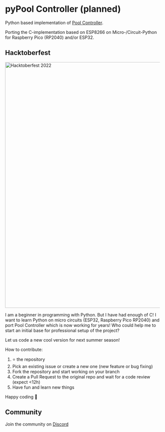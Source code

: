 # pyPool Controller (planned)

Python based implementation of [Pool Controller](https://github.com/smart-swimmingpool/pool-controller).

Porting the C-implementation based on ESP8266 on Micro-/Circuit-Python for Raspberry Pico (RP2040) and/or ESP32.

## Hacktoberfest

<img width="800" alt="Hacktoberfest 2022" src="https://user-images.githubusercontent.com/184547/191762878-c28f4e68-fd69-4306-9293-d7037b0c364a.png">


I am a beginner in programming with Python. But I have had enough of C! I want to learn Python on micro circuits (ESP32, Raspberry Pico RP2040) and port Pool Controller which is now working for years!
Who could help me to start an initial base for professional setup of the project?

Let us code a new cool version for next summer season!

How to contribute:
1) ⭐ the repository
2) Pick an existing issue or create a new one (new feature or bug fixing)
3) Fork the repository and start working on your branch
4) Create a Pull Request to the original repo and wait for a code review (expect <12h)
5) Have fun and learn new things

Happy coding 🚀

## Community 

Join the community on [Discord](https://discord.gg/ywHCYKdamu)

